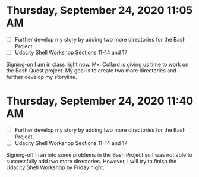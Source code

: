 # Thursday, September 24, 2020 11:05 AM
- [ ] Further develop my story by adding two more directories for the Bash Project
- [ ] Udacity Shell Workshop Sections 11-14 and 17

Signing-on I am in class right now. Mx. Collard is giving us time to work on the Bash Quest project. My goal is to create two more directories and further develop my storyline. 

# Thursday, September 24, 2020 11:40 AM
- [ ] Further develop my story by adding two more directories for the Bash Project
- [ ] Udacity Shell Workshop Sections 11-14 and 17

Signing-off I ran into some problems in the Bash Project so I was not able to successfully add two more directories. However, I will try to finish the Udacity Shell Workshop by Friday night.